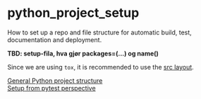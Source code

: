 # python_project_setup
How to set up a repo and file structure for automatic build, test, documentation and deployment.



**TBD: setup-fila, hva gjør packages=(...) og name()**<br>


Since we are using `tox`, it is recommended to use the [src layout](https://blog.ionelmc.ro/2014/05/25/python-packaging/#the-structure).<br/>

[General Python project structure](https://github.com/yngvem/python-project-structure)<br/>
[Setup from pytest perspective](https://docs.pytest.org/en/stable/goodpractices.html)<br/>
